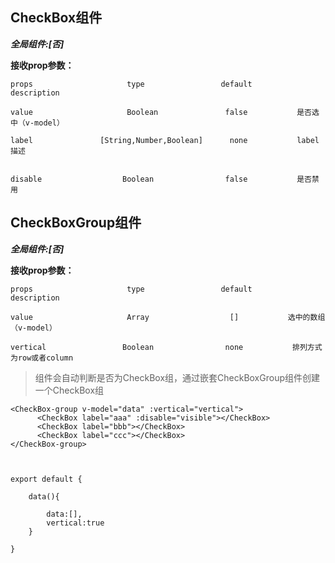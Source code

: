 ## CheckBox组件

***全局组件:[否]***

**接收prop参数：**

    props                     type                 default          description

    value                     Boolean               false           是否选中（v-model）

    label               [String,Number,Boolean]      none           label描述


    disable                  Boolean                false           是否禁用





## CheckBoxGroup组件

***全局组件:[否]***

**接收prop参数：**

    props                     type                 default          description

    value                     Array                  []           选中的数组（v-model）

    vertical                 Boolean                none           排列方式为row或者column




  > 组件会自动判断是否为CheckBox组，通过嵌套CheckBoxGroup组件创建一个CheckBox组

  ```
  <CheckBox-group v-model="data" :vertical="vertical">
        <CheckBox label="aaa" :disable="visible"></CheckBox>
        <CheckBox label="bbb"></CheckBox>
        <CheckBox label="ccc"></CheckBox>
  </CheckBox-group>



  export default {

      data(){

          data:[],
          vertical:true
      }

  }

  ```




